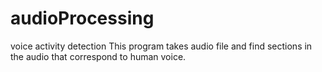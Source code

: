 # audioProcessing
voice activity detection
This program takes audio file and find sections in the audio that correspond to human voice.
